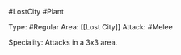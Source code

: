 #LostCity #Plant 

Type: #Regular 
Area: [[Lost City]]
Attack: #Melee

Speciality: Attacks in a 3x3 area.